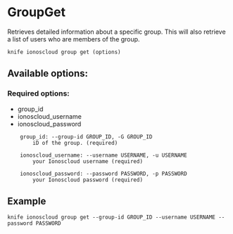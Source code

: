 # GroupGet

Retrieves detailed information about a specific group. This will also retrieve a list of users who are members of the group.

```text
knife ionoscloud group get (options)
```

## Available options:

### Required options:

* group\_id
* ionoscloud\_username
* ionoscloud\_password

```text
    group_id: --group-id GROUP_ID, -G GROUP_ID
        iD of the group. (required)

    ionoscloud_username: --username USERNAME, -u USERNAME
        your Ionoscloud username (required)

    ionoscloud_password: --password PASSWORD, -p PASSWORD
        your Ionoscloud password (required)

```
## Example

```text
knife ionoscloud group get --group-id GROUP_ID --username USERNAME --password PASSWORD
```
